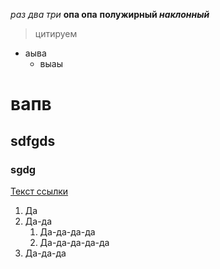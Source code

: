 <!-- Open Preview to the Side - ctrl+k v -->
*раз два три*
**опа опа**
**полужирный _наклонный_**
> цитируем

* аыва
    * выаы


# вапв
## sdfgds
### sgdg



[Текст ссылки](https://htmlacademy.ru)


1. Да
1. Да-да
    1. Да-да-да-да
    1. Да-да-да-да-да
1. Да-да-да
